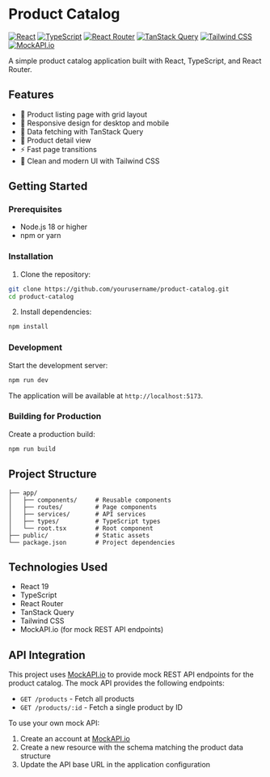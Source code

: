 # Product Catalog

[![React](https://img.shields.io/badge/React-19-61DAFB?style=flat-square&logo=react)](https://reactjs.org/)
[![TypeScript](https://img.shields.io/badge/TypeScript-5.0-3178C6?style=flat-square&logo=typescript)](https://www.typescriptlang.org/)
[![React Router](https://img.shields.io/badge/React%20Router-6-61DAFB?style=flat-square&logo=react-router)](https://reactrouter.com/)
[![TanStack Query](https://img.shields.io/badge/TanStack%20Query-5.0-FF4154?style=flat-square&logo=tanstack)](https://tanstack.com/query)
[![Tailwind CSS](https://img.shields.io/badge/Tailwind%20CSS-3.0-38B2AC?style=flat-square&logo=tailwind-css)](https://tailwindcss.com/)
[![MockAPI.io](https://img.shields.io/badge/MockAPI.io-API-FF6B6B?style=flat-square)](https://mockapi.io)

A simple product catalog application built with React, TypeScript, and React Router.

## Features

- 🚀 Product listing page with grid layout
- 📱 Responsive design for desktop and mobile
- 🔄 Data fetching with TanStack Query
- 🎯 Product detail view
- ⚡️ Fast page transitions
- 🎨 Clean and modern UI with Tailwind CSS

## Getting Started

### Prerequisites

- Node.js 18 or higher
- npm or yarn

### Installation

1. Clone the repository:

```bash
git clone https://github.com/yourusername/product-catalog.git
cd product-catalog
```

2. Install dependencies:

```bash
npm install
```

### Development

Start the development server:

```bash
npm run dev
```

The application will be available at `http://localhost:5173`.

### Building for Production

Create a production build:

```bash
npm run build
```

## Project Structure

```
├── app/
│   ├── components/     # Reusable components
│   ├── routes/         # Page components
│   ├── services/       # API services
│   ├── types/          # TypeScript types
│   └── root.tsx        # Root component
├── public/             # Static assets
└── package.json        # Project dependencies
```

## Technologies Used

- React 19
- TypeScript
- React Router
- TanStack Query
- Tailwind CSS
- MockAPI.io (for mock REST API endpoints)

## API Integration

This project uses [MockAPI.io](https://mockapi.io) to provide mock REST API endpoints for the product catalog. The mock API provides the following endpoints:

- `GET /products` - Fetch all products
- `GET /products/:id` - Fetch a single product by ID

To use your own mock API:

1. Create an account at [MockAPI.io](https://mockapi.io)
2. Create a new resource with the schema matching the product data structure
3. Update the API base URL in the application configuration
